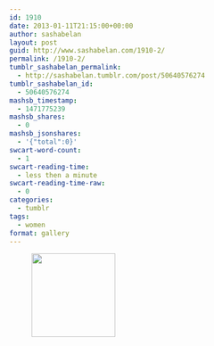 ```yaml
---
id: 1910
date: 2013-01-11T21:15:00+00:00
author: sashabelan
layout: post
guid: http://www.sashabelan.com/1910-2/
permalink: /1910-2/
tumblr_sashabelan_permalink:
  - http://sashabelan.tumblr.com/post/50640576274
tumblr_sashabelan_id:
  - 50640576274
mashsb_timestamp:
  - 1471775239
mashsb_shares:
  - 0
mashsb_jsonshares:
  - '{"total":0}'
swcart-word-count:
  - 1
swcart-reading-time:
  - less then a minute
swcart-reading-time-raw:
  - 0
categories:
  - tumblr
tags:
  - women
format: gallery
---
```

<div id='gallery-220' class='gallery galleryid-1910 gallery-columns-3 gallery-size-thumbnail'>
  <figure class='gallery-item'> 
  
  <div class='gallery-icon landscape'>
    <a href='http://www.sashabelan.ru/1910-2/attachment/1911/'><img width="150" height="150" src="http://www.sashabelan.ru/wp-content/uploads/2013/01/tumblr_mmxnmhUfDo1qarj97o1_1280-150x150.jpg" class="attachment-thumbnail size-thumbnail" alt="" srcset="http://www.sashabelan.ru/wp-content/uploads/2013/01/tumblr_mmxnmhUfDo1qarj97o1_1280-150x150.jpg 150w, http://www.sashabelan.ru/wp-content/uploads/2013/01/tumblr_mmxnmhUfDo1qarj97o1_1280-300x300.jpg 300w, http://www.sashabelan.ru/wp-content/uploads/2013/01/tumblr_mmxnmhUfDo1qarj97o1_1280-230x230.jpg 230w, http://www.sashabelan.ru/wp-content/uploads/2013/01/tumblr_mmxnmhUfDo1qarj97o1_1280-350x350.jpg 350w, http://www.sashabelan.ru/wp-content/uploads/2013/01/tumblr_mmxnmhUfDo1qarj97o1_1280.jpg 612w" sizes="(max-width: 150px) 100vw, 150px" /></a>
  </div></figure>
</div>
